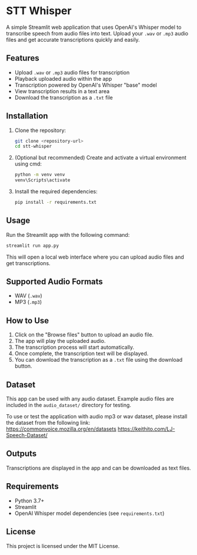 # STT Whisper

A simple Streamlit web application that uses OpenAI's Whisper model to transcribe speech from audio files into text. Upload your `.wav` or `.mp3` audio files and get accurate transcriptions quickly and easily.

## Features

- Upload `.wav` or `.mp3` audio files for transcription
- Playback uploaded audio within the app
- Transcription powered by OpenAI's Whisper "base" model
- View transcription results in a text area
- Download the transcription as a `.txt` file

## Installation

1. Clone the repository:
   ```bash
   git clone <repository-url>
   cd stt-whisper
   ```

2. (Optional but recommended) Create and activate a virtual environment using cmd:
   ```cmd
   python -m venv venv
   venv\Scripts\activate
   ```

3. Install the required dependencies:
   ```bash
   pip install -r requirements.txt
   ```

## Usage

Run the Streamlit app with the following command:

```bash
streamlit run app.py
```

This will open a local web interface where you can upload audio files and get transcriptions.

## Supported Audio Formats

- WAV (`.wav`)
- MP3 (`.mp3`)

## How to Use

1. Click on the "Browse files" button to upload an audio file.
2. The app will play the uploaded audio.
3. The transcription process will start automatically.
4. Once complete, the transcription text will be displayed.
5. You can download the transcription as a `.txt` file using the download button.

## Dataset

This app can be used with any audio dataset. Example audio files are included in the `audio_dataset/` directory for testing.

To use or test the application with audio mp3 or wav dataset, please install the dataset from the following link:  
https://commonvoice.mozilla.org/en/datasets
https://keithito.com/LJ-Speech-Dataset/

## Outputs

Transcriptions are displayed in the app and can be downloaded as text files.

## Requirements

- Python 3.7+
- Streamlit
- OpenAI Whisper model dependencies (see `requirements.txt`)

## License

This project is licensed under the MIT License.
